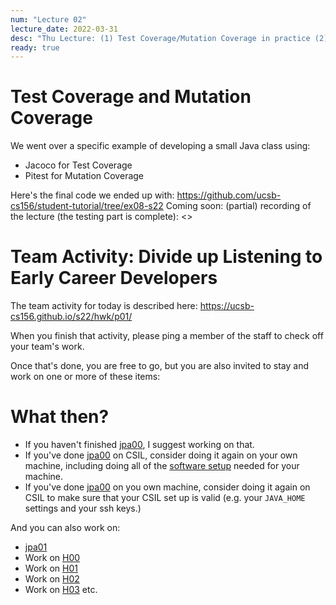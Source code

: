 ```yaml
---
num: "Lecture 02"
lecture_date: 2022-03-31
desc: "Thu Lecture: (1) Test Coverage/Mutation Coverage in practice (2) Divide up LTD paper sections for H01"
ready: true
---
```



# Test Coverage and Mutation Coverage

We went over a specific example of developing a small Java class using:
* Jacoco for Test Coverage
* Pitest for Mutation Coverage

Here's the final code we ended up with: <https://github.com/ucsb-cs156/student-tutorial/tree/ex08-s22>
Coming soon:  (partial) recording of the lecture (the testing part is complete): <>

# Team Activity: Divide up Listening to Early Career Developers

The team activity for today is described here: <https://ucsb-cs156.github.io/s22/hwk/p01/>

When you finish that activity, please ping a member of the staff to check off your team's work.

Once that's done, you are free to go, but you are also invited to stay and work on one or more of these items:

# What then?  

* If you haven't finished [jpa00](https://ucsb-cs156.github.io/s22/lab/jpa00/), I suggest working on that.
* If you've done [jpa00](https://ucsb-cs156.github.io/s22/lab/jpa00/) on CSIL, consider doing it again on your own machine, including doing all of the [software setup](https://ucsb-cs156.github.io/s22/info/software/) needed for your machine.
* If you've done [jpa00](https://ucsb-cs156.github.io/s22/lab/jpa00/) on you own machine, consider doing it again on CSIL to make sure that your CSIL set up is valid (e.g. your `JAVA_HOME` settings and your ssh keys.)


And you can also work on:

* [jpa01](https://ucsb-cs156.github.io/s22/lab/jpa01/) 
* Work on [H00](https://ucsb-cs156.github.io/s22/hwk/h00/)
* Work on [H01](https://ucsb-cs156.github.io/s22/hwk/h01/)
* Work on [H02](https://ucsb-cs156.github.io/s22/hwk/h02/)
* Work on [H03](https://ucsb-cs156.github.io/s22/hwk/h03/)
etc.

